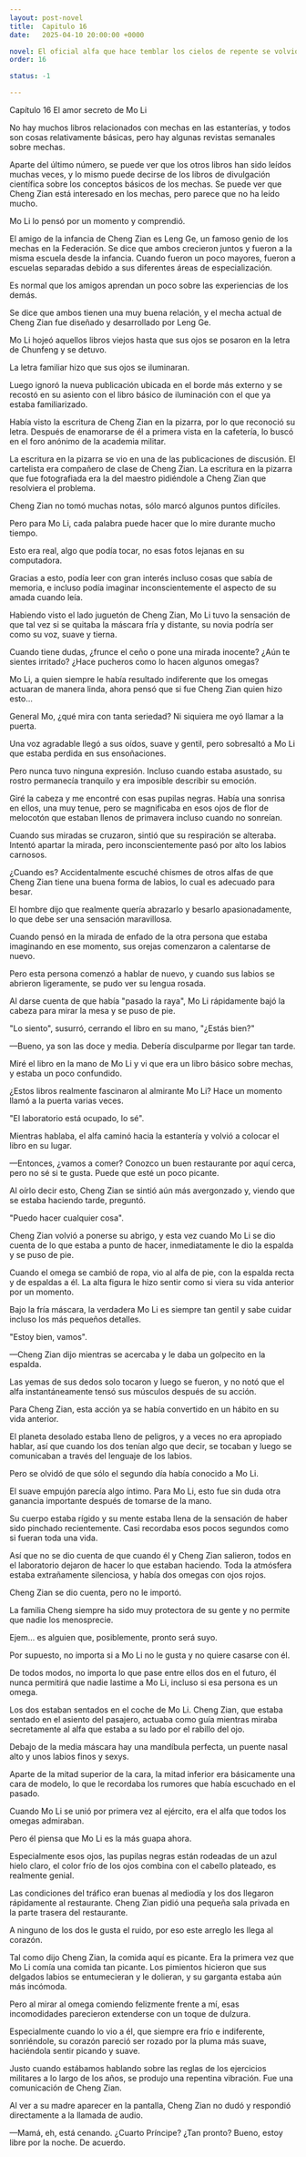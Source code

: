 ```yaml
---
layout: post-novel
title:  Capitulo 16
date:   2025-04-10 20:00:00 +0000

novel: El oficial alfa que hace temblar los cielos de repente se volvió dulce
order: 16

status: -1

---
```


Capítulo 16 El amor secreto de Mo Li

No hay muchos libros relacionados con mechas en las estanterías, y todos son cosas relativamente básicas, pero hay algunas revistas semanales sobre mechas.

Aparte del último número, se puede ver que los otros libros han sido leídos muchas veces, y lo mismo puede decirse de los libros de divulgación científica sobre los conceptos básicos de los mechas. Se puede ver que Cheng Zian está interesado en los mechas, pero parece que no ha leído mucho.

Mo Li lo pensó por un momento y comprendió.

El amigo de la infancia de Cheng Zian es Leng Ge, un famoso genio de los mechas en la Federación. Se dice que ambos crecieron juntos y fueron a la misma escuela desde la infancia. Cuando fueron un poco mayores, fueron a escuelas separadas debido a sus diferentes áreas de especialización.

Es normal que los amigos aprendan un poco sobre las experiencias de los demás.

Se dice que ambos tienen una muy buena relación, y el mecha actual de Cheng Zian fue diseñado y desarrollado por Leng Ge.

Mo Li hojeó aquellos libros viejos hasta que sus ojos se posaron en la letra de Chunfeng y se detuvo.

La letra familiar hizo que sus ojos se iluminaran.

Luego ignoró la nueva publicación ubicada en el borde más externo y se recostó en su asiento con el libro básico de iluminación con el que ya estaba familiarizado.

Había visto la escritura de Cheng Zian en la pizarra, por lo que reconoció su letra. Después de enamorarse de él a primera vista en la cafetería, lo buscó en el foro anónimo de la academia militar.

La escritura en la pizarra se vio en una de las publicaciones de discusión. El cartelista era compañero de clase de Cheng Zian. La escritura en la pizarra que fue fotografiada era la del maestro pidiéndole a Cheng Zian que resolviera el problema.

Cheng Zian no tomó muchas notas, sólo marcó algunos puntos difíciles.

Pero para Mo Li, cada palabra puede hacer que lo mire durante mucho tiempo.

Esto era real, algo que podía tocar, no esas fotos lejanas en su computadora.

Gracias a esto, podía leer con gran interés incluso cosas que sabía de memoria, e incluso podía imaginar inconscientemente el aspecto de su amada cuando leía.

Habiendo visto el lado juguetón de Cheng Zian, Mo Li tuvo la sensación de que tal vez si se quitaba la máscara fría y distante, su novia podría ser como su voz, suave y tierna.

Cuando tiene dudas, ¿frunce el ceño o pone una mirada inocente? ¿Aún te sientes irritado? ¿Hace pucheros como lo hacen algunos omegas?

Mo Li, a quien siempre le había resultado indiferente que los omegas actuaran de manera linda, ahora pensó que si fue Cheng Zian quien hizo esto...

General Mo, ¿qué mira con tanta seriedad? Ni siquiera me oyó llamar a la puerta.

Una voz agradable llegó a sus oídos, suave y gentil, pero sobresaltó a Mo Li que estaba perdida en sus ensoñaciones.

Pero nunca tuvo ninguna expresión. Incluso cuando estaba asustado, su rostro permanecía tranquilo y era imposible describir su emoción.

Giré la cabeza y me encontré con esas pupilas negras. Había una sonrisa en ellos, una muy tenue, pero se magnificaba en esos ojos de flor de melocotón que estaban llenos de primavera incluso cuando no sonreían.

Cuando sus miradas se cruzaron, sintió que su respiración se alteraba. Intentó apartar la mirada, pero inconscientemente pasó por alto los labios carnosos.

¿Cuando es? Accidentalmente escuché chismes de otros alfas de que Cheng Zian tiene una buena forma de labios, lo cual es adecuado para besar.

El hombre dijo que realmente quería abrazarlo y besarlo apasionadamente, lo que debe ser una sensación maravillosa.

Cuando pensó en la mirada de enfado de la otra persona que estaba imaginando en ese momento, sus orejas comenzaron a calentarse de nuevo.

Pero esta persona comenzó a hablar de nuevo, y cuando sus labios se abrieron ligeramente, se pudo ver su lengua rosada.

Al darse cuenta de que había "pasado la raya", Mo Li rápidamente bajó la cabeza para mirar la mesa y se puso de pie.

"Lo siento", susurró, cerrando el libro en su mano, "¿Estás bien?"

—Bueno, ya son las doce y media. Debería disculparme por llegar tan tarde.

Miré el libro en la mano de Mo Li y vi que era un libro básico sobre mechas, y estaba un poco confundido.

¿Estos libros realmente fascinaron al almirante Mo Li? Hace un momento llamó a la puerta varias veces.

"El laboratorio está ocupado, lo sé".

Mientras hablaba, el alfa caminó hacia la estantería y volvió a colocar el libro en su lugar.

—Entonces, ¿vamos a comer? Conozco un buen restaurante por aquí cerca, pero no sé si te gusta. Puede que esté un poco picante.

Al oírlo decir esto, Cheng Zian se sintió aún más avergonzado y, viendo que se estaba haciendo tarde, preguntó.

"Puedo hacer cualquier cosa".

Cheng Zian volvió a ponerse su abrigo, y esta vez cuando Mo Li se dio cuenta de lo que estaba a punto de hacer, inmediatamente le dio la espalda y se puso de pie.

Cuando el omega se cambió de ropa, vio al alfa de pie, con la espalda recta y de espaldas a él. La alta figura le hizo sentir como si viera su vida anterior por un momento.

Bajo la fría máscara, la verdadera Mo Li es siempre tan gentil y sabe cuidar incluso los más pequeños detalles.

"Estoy bien, vamos".

—Cheng Zian dijo mientras se acercaba y le daba un golpecito en la espalda.

Las yemas de sus dedos solo tocaron y luego se fueron, y no notó que el alfa instantáneamente tensó sus músculos después de su acción.

Para Cheng Zian, esta acción ya se había convertido en un hábito en su vida anterior.

El planeta desolado estaba lleno de peligros, y a veces no era apropiado hablar, así que cuando los dos tenían algo que decir, se tocaban y luego se comunicaban a través del lenguaje de los labios.

Pero se olvidó de que sólo el segundo día había conocido a Mo Li.

El suave empujón parecía algo íntimo. Para Mo Li, esto fue sin duda otra ganancia importante después de tomarse de la mano.

Su cuerpo estaba rígido y su mente estaba llena de la sensación de haber sido pinchado recientemente. Casi recordaba esos pocos segundos como si fueran toda una vida.

Así que no se dio cuenta de que cuando él y Cheng Zian salieron, todos en el laboratorio dejaron de hacer lo que estaban haciendo. Toda la atmósfera estaba extrañamente silenciosa, y había dos omegas con ojos rojos.

Cheng Zian se dio cuenta, pero no le importó.

La familia Cheng siempre ha sido muy protectora de su gente y no permite que nadie los menosprecie.

Ejem… es alguien que, posiblemente, pronto será suyo.

Por supuesto, no importa si a Mo Li no le gusta y no quiere casarse con él.

De todos modos, no importa lo que pase entre ellos dos en el futuro, él nunca permitirá que nadie lastime a Mo Li, incluso si esa persona es un omega.

Los dos estaban sentados en el coche de Mo Li. Cheng Zian, que estaba sentado en el asiento del pasajero, actuaba como guía mientras miraba secretamente al alfa que estaba a su lado por el rabillo del ojo.

Debajo de la media máscara hay una mandíbula perfecta, un puente nasal alto y unos labios finos y sexys.

Aparte de la mitad superior de la cara, la mitad inferior era básicamente una cara de modelo, lo que le recordaba los rumores que había escuchado en el pasado.

Cuando Mo Li se unió por primera vez al ejército, era el alfa que todos los omegas admiraban.

Pero él piensa que Mo Li es la más guapa ahora.

Especialmente esos ojos, las pupilas negras están rodeadas de un azul hielo claro, el color frío de los ojos combina con el cabello plateado, es realmente genial.

Las condiciones del tráfico eran buenas al mediodía y los dos llegaron rápidamente al restaurante. Cheng Zian pidió una pequeña sala privada en la parte trasera del restaurante.

A ninguno de los dos le gusta el ruido, por eso este arreglo les llega al corazón.

Tal como dijo Cheng Zian, la comida aquí es picante. Era la primera vez que Mo Li comía una comida tan picante. Los pimientos hicieron que sus delgados labios se entumecieran y le dolieran, y su garganta estaba aún más incómoda.

Pero al mirar al omega comiendo felizmente frente a mí, esas incomodidades parecieron extenderse con un toque de dulzura.

Especialmente cuando lo vio a él, que siempre era frío e indiferente, sonriéndole, su corazón pareció ser rozado por la pluma más suave, haciéndola sentir picando y suave.

Justo cuando estábamos hablando sobre las reglas de los ejercicios militares a lo largo de los años, se produjo una repentina vibración. Fue una comunicación de Cheng Zian.

Al ver a su madre aparecer en la pantalla, Cheng Zian no dudó y respondió directamente a la llamada de audio.

—Mamá, eh, está cenando. ¿Cuarto Príncipe? ¿Tan pronto? Bueno, estoy libre por la noche. De acuerdo.





